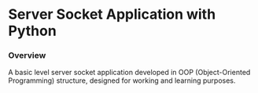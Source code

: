 # Server Socket Application with Python

### Overview

A basic level server socket application developed in OOP (Object-Oriented Programming) structure, designed for working and learning purposes.
